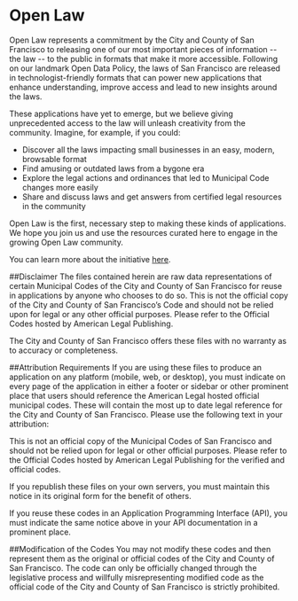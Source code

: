 Open Law
=======
Open Law represents a commitment by the City and County of San Francisco to releasing one of our most important pieces of information -- the law -- to the public in formats that make it more accessible.  Following on our landmark Open Data Policy, the laws of San Francisco are released in technologist-friendly formats that can power new applications that enhance understanding, improve access and lead to new insights around the laws. 

These applications have yet to emerge, but we believe giving unprecedented access to the law will unleash creativity from the community. Imagine, for example, if you could:

- Discover all the laws impacting small businesses in an easy, modern, browsable format
- Find amusing or outdated laws from a bygone era
- Explore the legal actions and ordinances that led to Municipal Code changes more easily
- Share and discuss laws and get answers from certified legal resources in the community

Open Law is the first, necessary step to making these kinds of applications. We hope you join us and use the resources curated here to engage in the growing Open Law community.

You can learn more about the initiative [here](http://sfmoci.github.io/openlaw).

##Disclaimer
The files contained herein are raw data representations of certain Municipal Codes of the City and County of San Francisco for reuse in applications by anyone who chooses to do so.  This is not the official copy of the City and County of San Francisco’s Code and should not be relied upon for legal or any other official purposes.  Please refer to the Official Codes hosted by American Legal Publishing.
 
The City and County of San Francisco offers these files with no warranty as to accuracy or completeness.
 
##Attribution Requirements
If you are using these files to produce an application on any platform (mobile, web, or desktop), you must indicate on every page of the application in either a footer or sidebar or other prominent place that users should reference the American Legal hosted official municipal codes. These will contain the most up to date legal reference for the City and County of San Francisco.  Please use the following text in your attribution:
 
This is not an official copy of the Municipal Codes of San Francisco and should not be relied upon for legal or other official purposes.  Please refer to the Official Codes hosted by American Legal Publishing for the verified and official codes.
 
If you republish these files on your own servers, you must maintain this notice in its original form for the benefit of others. 
 
If you reuse these codes in an Application Programming Interface (API), you must indicate the same notice above in your API documentation in a prominent place.
 
##Modification of the Codes
You may not modify these codes and then represent them as the original or official codes of the City and County of San Francisco.  The code can only be officially changed through the legislative process and willfully misrepresenting modified code as the official code of the City and County of San Francisco  is strictly prohibited.




